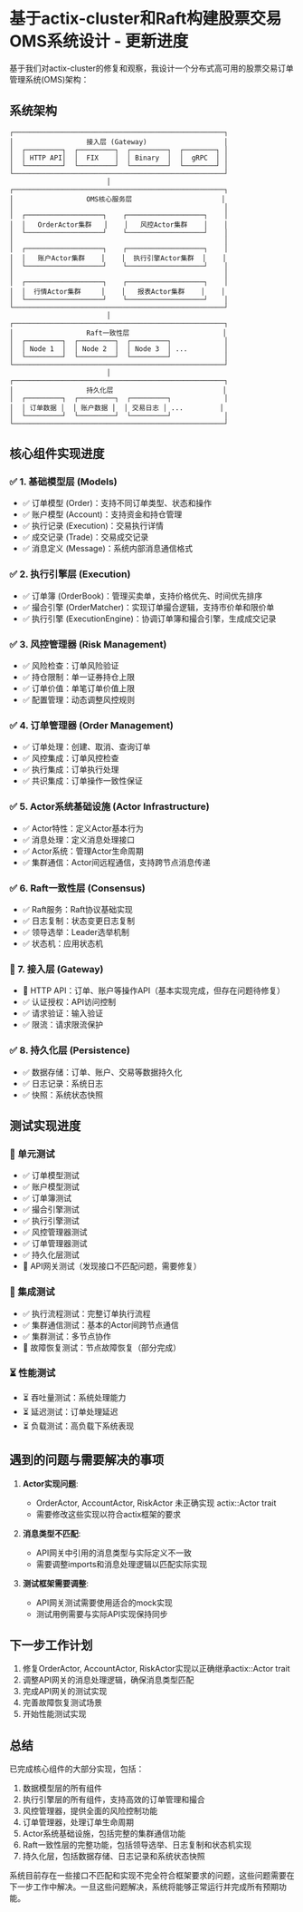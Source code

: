 # 基于actix-cluster和Raft构建股票交易OMS系统设计 - 更新进度

基于我们对actix-cluster的修复和观察，我设计一个分布式高可用的股票交易订单管理系统(OMS)架构：

## 系统架构

```
┌────────────────────────────────────────────────────┐
│                  接入层 (Gateway)                   │
│  ┌─────────┐  ┌─────────┐  ┌─────────┐  ┌────────┐ │
│  │ HTTP API│  │  FIX    │  │ Binary  │  │  gRPC  │ │
│  └─────────┘  └─────────┘  └─────────┘  └────────┘ │
└────────────────────────────────────────────────────┘
                        │
┌────────────────────────────────────────────────────┐
│                  OMS核心服务层                      │
│                                                    │
│  ┌───────────────────┐    ┌───────────────────┐    │
│  │   OrderActor集群   │    │   风控Actor集群    │    │
│  └───────────────────┘    └───────────────────┘    │
│                                                    │
│  ┌───────────────────┐    ┌───────────────────┐    │
│  │   账户Actor集群    │    │  执行引擎Actor集群  │    │
│  └───────────────────┘    └───────────────────┘    │
│                                                    │
│  ┌───────────────────┐    ┌───────────────────┐    │
│  │  行情Actor集群     │    │   报表Actor集群    │    │
│  └───────────────────┘    └───────────────────┘    │
└────────────────────────────────────────────────────┘
                        │
┌────────────────────────────────────────────────────┐
│                  Raft一致性层                       │
│  ┌─────────┐  ┌─────────┐  ┌─────────┐             │
│  │ Node 1  │  │ Node 2  │  │ Node 3  │ ...         │
│  └─────────┘  └─────────┘  └─────────┘             │
└────────────────────────────────────────────────────┘
                        │
┌────────────────────────────────────────────────────┐
│                  持久化层                           │
│  ┌─────────┐  ┌─────────┐  ┌─────────┐             │
│  │ 订单数据 │  │ 账户数据 │  │ 交易日志 │ ...         │
│  └─────────┘  └─────────┘  └─────────┘             │
└────────────────────────────────────────────────────┘
```

## 核心组件实现进度

### ✅ 1. 基础模型层 (Models)

- ✅ 订单模型 (Order)：支持不同订单类型、状态和操作
- ✅ 账户模型 (Account)：支持资金和持仓管理
- ✅ 执行记录 (Execution)：交易执行详情
- ✅ 成交记录 (Trade)：交易成交记录
- ✅ 消息定义 (Message)：系统内部消息通信格式

### ✅ 2. 执行引擎层 (Execution)

- ✅ 订单簿 (OrderBook)：管理买卖单，支持价格优先、时间优先排序
- ✅ 撮合引擎 (OrderMatcher)：实现订单撮合逻辑，支持市价单和限价单
- ✅ 执行引擎 (ExecutionEngine)：协调订单簿和撮合引擎，生成成交记录

### ✅ 3. 风控管理器 (Risk Management)

- ✅ 风险检查：订单风险验证
- ✅ 持仓限制：单一证券持仓上限
- ✅ 订单价值：单笔订单价值上限
- ✅ 配置管理：动态调整风控规则

### ✅ 4. 订单管理器 (Order Management)

- ✅ 订单处理：创建、取消、查询订单
- ✅ 风控集成：订单风控检查
- ✅ 执行集成：订单执行处理
- ✅ 共识集成：订单操作一致性保证

### ✅ 5. Actor系统基础设施 (Actor Infrastructure)

- ✅ Actor特性：定义Actor基本行为
- ✅ 消息处理：定义消息处理接口
- ✅ Actor系统：管理Actor生命周期
- ✅ 集群通信：Actor间远程通信，支持跨节点消息传递

### ✅ 6. Raft一致性层 (Consensus)

- ✅ Raft服务：Raft协议基础实现
- ✅ 日志复制：状态变更日志复制
- ✅ 领导选举：Leader选举机制
- ✅ 状态机：应用状态机

### 🔄 7. 接入层 (Gateway)

- 🔄 HTTP API：订单、账户等操作API（基本实现完成，但存在问题待修复）
- ✅ 认证授权：API访问控制
- ✅ 请求验证：输入验证
- ✅ 限流：请求限流保护

### ✅ 8. 持久化层 (Persistence)

- ✅ 数据存储：订单、账户、交易等数据持久化
- ✅ 日志记录：系统日志
- ✅ 快照：系统状态快照

## 测试实现进度

### 🔄 单元测试

- ✅ 订单模型测试
- ✅ 账户模型测试 
- ✅ 订单簿测试
- ✅ 撮合引擎测试
- ✅ 执行引擎测试
- ✅ 风控管理器测试
- ✅ 订单管理器测试
- ✅ 持久化层测试
- 🔄 API网关测试（发现接口不匹配问题，需要修复）

### 🔄 集成测试

- ✅ 执行流程测试：完整订单执行流程
- ✅ 集群通信测试：基本的Actor间跨节点通信
- ✅ 集群测试：多节点协作
- 🔄 故障恢复测试：节点故障恢复（部分完成）

### ⏳ 性能测试

- ⏳ 吞吐量测试：系统处理能力
- ⏳ 延迟测试：订单处理延迟
- ⏳ 负载测试：高负载下系统表现

## 遇到的问题与需要解决的事项

1. **Actor实现问题**:
   - OrderActor, AccountActor, RiskActor 未正确实现 actix::Actor trait
   - 需要修改这些实现以符合actix框架的要求

2. **消息类型不匹配**:
   - API网关中引用的消息类型与实际定义不一致
   - 需要调整imports和消息处理逻辑以匹配实际实现

3. **测试框架需要调整**:
   - API网关测试需要使用适合的mock实现
   - 测试用例需要与实际API实现保持同步

## 下一步工作计划

1. 修复OrderActor, AccountActor, RiskActor实现以正确继承actix::Actor trait
2. 调整API网关的消息处理逻辑，确保消息类型匹配
3. 完成API网关的测试实现
4. 完善故障恢复测试场景
5. 开始性能测试实现

## 总结

已完成核心组件的大部分实现，包括：
1. 数据模型层的所有组件
2. 执行引擎层的所有组件，支持高效的订单管理和撮合
3. 风控管理器，提供全面的风险控制功能
4. 订单管理器，处理订单生命周期
5. Actor系统基础设施，包括完整的集群通信功能
6. Raft一致性层的完整功能，包括领导选举、日志复制和状态机实现
7. 持久化层，包括数据存储、日志记录和系统状态快照

系统目前存在一些接口不匹配和实现不完全符合框架要求的问题，这些问题需要在下一步工作中解决。一旦这些问题解决，系统将能够正常运行并完成所有预期功能。
